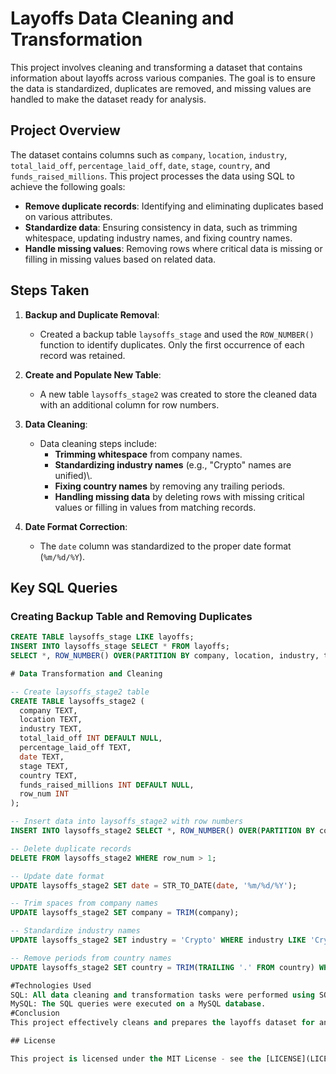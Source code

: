 # Layoffs Data Cleaning and Transformation

This project involves cleaning and transforming a dataset that contains information about layoffs across various companies. The goal is to ensure the data is standardized, duplicates are removed, and missing values are handled to make the dataset ready for analysis.

## Project Overview

The dataset contains columns such as `company`, `location`, `industry`, `total_laid_off`, `percentage_laid_off`, `date`, `stage`, `country`, and `funds_raised_millions`. This project processes the data using SQL to achieve the following goals:

- **Remove duplicate records**: Identifying and eliminating duplicates based on various attributes.
- **Standardize data**: Ensuring consistency in data, such as trimming whitespace, updating industry names, and fixing country names.
- **Handle missing values**: Removing rows where critical data is missing or filling in missing values based on related data.

## Steps Taken

1. **Backup and Duplicate Removal**: 
   - Created a backup table `laysoffs_stage` and used the `ROW_NUMBER()` function to identify duplicates. Only the first occurrence of each record was retained.

2. **Create and Populate New Table**: 
   - A new table `laysoffs_stage2` was created to store the cleaned data with an additional column for row numbers.

3. **Data Cleaning**: 
   - Data cleaning steps include:
     - **Trimming whitespace** from company names.
     - **Standardizing industry names** (e.g., "Crypto" names are unified)\\.
     - **Fixing country names** by removing any trailing periods.
     - **Handling missing data** by deleting rows with missing critical values or filling in values from matching records.

4. **Date Format Correction**: 
   - The `date` column was standardized to the proper date format (`%m/%d/%Y`).

## Key SQL Queries

### Creating Backup Table and Removing Duplicates

```sql
CREATE TABLE laysoffs_stage LIKE layoffs;
INSERT INTO laysoffs_stage SELECT * FROM layoffs;
SELECT *, ROW_NUMBER() OVER(PARTITION BY company, location, industry, total_laid_off, percentage_laid_off, date, stage, country, funds_raised_millions) AS row_num FROM laysoffs_stage;

# Data Transformation and Cleaning

-- Create laysoffs_stage2 table
CREATE TABLE laysoffs_stage2 (
  company TEXT,
  location TEXT,
  industry TEXT,
  total_laid_off INT DEFAULT NULL,
  percentage_laid_off TEXT,
  date TEXT,
  stage TEXT,
  country TEXT,
  funds_raised_millions INT DEFAULT NULL,
  row_num INT
);

-- Insert data into laysoffs_stage2 with row numbers
INSERT INTO laysoffs_stage2 SELECT *, ROW_NUMBER() OVER(PARTITION BY company, location, industry, total_laid_off, percentage_laid_off, date, stage, country, funds_raised_millions) AS row_num FROM laysoffs_stage;

-- Delete duplicate records
DELETE FROM laysoffs_stage2 WHERE row_num > 1;

-- Update date format
UPDATE laysoffs_stage2 SET date = STR_TO_DATE(date, '%m/%d/%Y');

-- Trim spaces from company names
UPDATE laysoffs_stage2 SET company = TRIM(company);

-- Standardize industry names
UPDATE laysoffs_stage2 SET industry = 'Crypto' WHERE industry LIKE 'Crypto%';

-- Remove periods from country names
UPDATE laysoffs_stage2 SET country = TRIM(TRAILING '.' FROM country) WHERE country LIKE 'United States%';

#Technologies Used
SQL: All data cleaning and transformation tasks were performed using SQL.
MySQL: The SQL queries were executed on a MySQL database.
#Conclusion
This project effectively cleans and prepares the layoffs dataset for analysis by removing duplicates, handling missing values, and standardizing the data. The resulting dataset is now ready for further analysis or visualization tasks.

## License

This project is licensed under the MIT License - see the [LICENSE](LICENSE) file for details.

